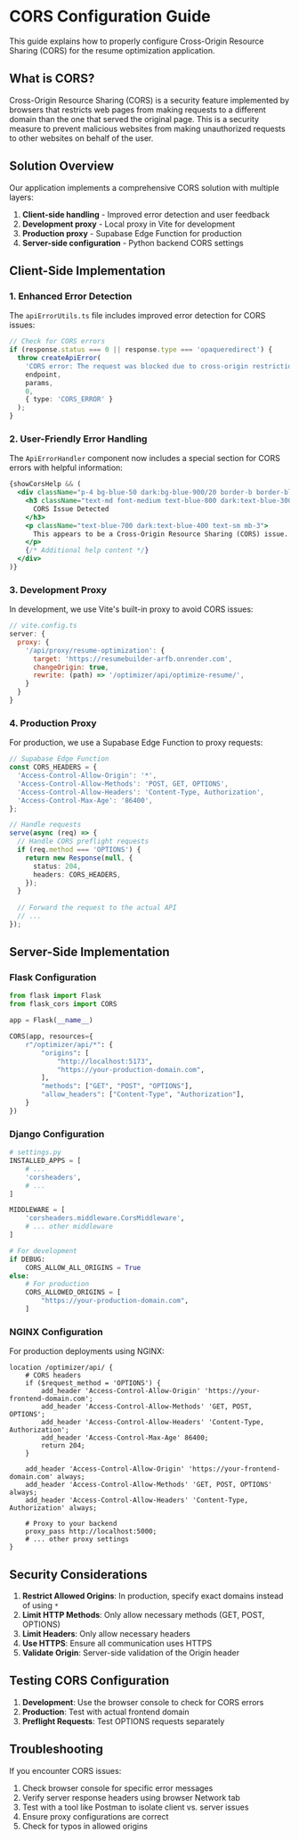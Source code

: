 # CORS Configuration Guide

This guide explains how to properly configure Cross-Origin Resource Sharing (CORS) for the resume optimization application.

## What is CORS?

Cross-Origin Resource Sharing (CORS) is a security feature implemented by browsers that restricts web pages from making requests to a different domain than the one that served the original page. This is a security measure to prevent malicious websites from making unauthorized requests to other websites on behalf of the user.

## Solution Overview

Our application implements a comprehensive CORS solution with multiple layers:

1. **Client-side handling** - Improved error detection and user feedback
2. **Development proxy** - Local proxy in Vite for development
3. **Production proxy** - Supabase Edge Function for production
4. **Server-side configuration** - Python backend CORS settings

## Client-Side Implementation

### 1. Enhanced Error Detection

The `apiErrorUtils.ts` file includes improved error detection for CORS issues:

```typescript
// Check for CORS errors
if (response.status === 0 || response.type === 'opaqueredirect') {
  throw createApiError(
    'CORS error: The request was blocked due to cross-origin restrictions.',
    endpoint,
    params,
    0,
    { type: 'CORS_ERROR' }
  );
}
```

### 2. User-Friendly Error Handling

The `ApiErrorHandler` component now includes a special section for CORS errors with helpful information:

```jsx
{showCorsHelp && (
  <div className="p-4 bg-blue-50 dark:bg-blue-900/20 border-b border-blue-200 dark:border-blue-800">
    <h3 className="text-md font-medium text-blue-800 dark:text-blue-300 mb-2">
      CORS Issue Detected
    </h3>
    <p className="text-blue-700 dark:text-blue-400 text-sm mb-3">
      This appears to be a Cross-Origin Resource Sharing (CORS) issue.
    </p>
    {/* Additional help content */}
  </div>
)}
```

### 3. Development Proxy

In development, we use Vite's built-in proxy to avoid CORS issues:

```javascript
// vite.config.ts
server: {
  proxy: {
    '/api/proxy/resume-optimization': {
      target: 'https://resumebuilder-arfb.onrender.com',
      changeOrigin: true,
      rewrite: (path) => '/optimizer/api/optimize-resume/',
    }
  }
}
```

### 4. Production Proxy

For production, we use a Supabase Edge Function to proxy requests:

```typescript
// Supabase Edge Function
const CORS_HEADERS = {
  'Access-Control-Allow-Origin': '*',
  'Access-Control-Allow-Methods': 'POST, GET, OPTIONS',
  'Access-Control-Allow-Headers': 'Content-Type, Authorization',
  'Access-Control-Max-Age': '86400',
};

// Handle requests
serve(async (req) => {
  // Handle CORS preflight requests
  if (req.method === 'OPTIONS') {
    return new Response(null, {
      status: 204,
      headers: CORS_HEADERS,
    });
  }
  
  // Forward the request to the actual API
  // ...
});
```

## Server-Side Implementation

### Flask Configuration

```python
from flask import Flask
from flask_cors import CORS

app = Flask(__name__)

CORS(app, resources={
    r"/optimizer/api/*": {
        "origins": [
            "http://localhost:5173",
            "https://your-production-domain.com",
        ],
        "methods": ["GET", "POST", "OPTIONS"],
        "allow_headers": ["Content-Type", "Authorization"],
    }
})
```

### Django Configuration

```python
# settings.py
INSTALLED_APPS = [
    # ...
    'corsheaders',
    # ...
]

MIDDLEWARE = [
    'corsheaders.middleware.CorsMiddleware',
    # ... other middleware
]

# For development
if DEBUG:
    CORS_ALLOW_ALL_ORIGINS = True
else:
    # For production
    CORS_ALLOWED_ORIGINS = [
        "https://your-production-domain.com",
    ]
```

### NGINX Configuration

For production deployments using NGINX:

```nginx
location /optimizer/api/ {
    # CORS headers
    if ($request_method = 'OPTIONS') {
        add_header 'Access-Control-Allow-Origin' 'https://your-frontend-domain.com';
        add_header 'Access-Control-Allow-Methods' 'GET, POST, OPTIONS';
        add_header 'Access-Control-Allow-Headers' 'Content-Type, Authorization';
        add_header 'Access-Control-Max-Age' 86400;
        return 204;
    }
    
    add_header 'Access-Control-Allow-Origin' 'https://your-frontend-domain.com' always;
    add_header 'Access-Control-Allow-Methods' 'GET, POST, OPTIONS' always;
    add_header 'Access-Control-Allow-Headers' 'Content-Type, Authorization' always;
    
    # Proxy to your backend
    proxy_pass http://localhost:5000;
    # ... other proxy settings
}
```

## Security Considerations

1. **Restrict Allowed Origins**: In production, specify exact domains instead of using `*`
2. **Limit HTTP Methods**: Only allow necessary methods (GET, POST, OPTIONS)
3. **Limit Headers**: Only allow necessary headers
4. **Use HTTPS**: Ensure all communication uses HTTPS
5. **Validate Origin**: Server-side validation of the Origin header

## Testing CORS Configuration

1. **Development**: Use the browser console to check for CORS errors
2. **Production**: Test with actual frontend domain
3. **Preflight Requests**: Test OPTIONS requests separately

## Troubleshooting

If you encounter CORS issues:

1. Check browser console for specific error messages
2. Verify server response headers using browser Network tab
3. Test with a tool like Postman to isolate client vs. server issues
4. Ensure proxy configurations are correct
5. Check for typos in allowed origins